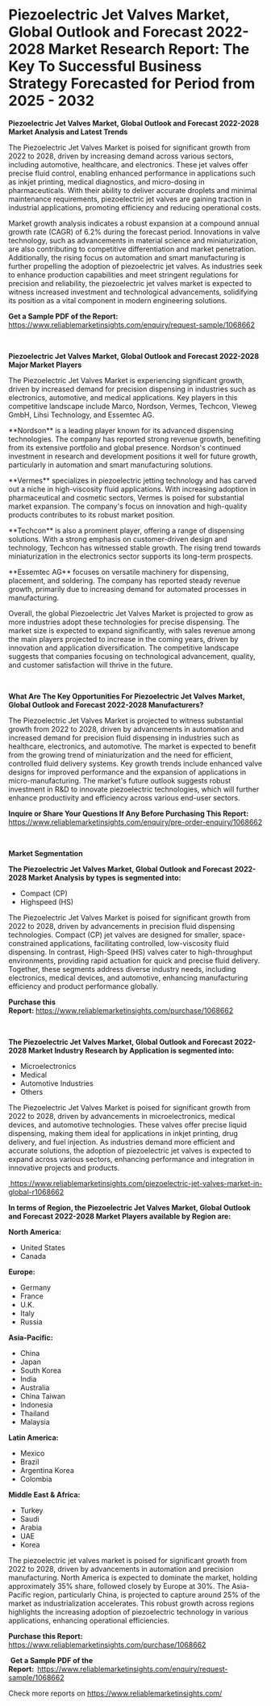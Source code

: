 <p><h1>Piezoelectric Jet Valves Market, Global Outlook and Forecast 2022-2028 Market Research Report: The Key To Successful Business Strategy Forecasted for Period from 2025 - 2032</h1></p><p><strong>Piezoelectric Jet Valves Market, Global Outlook and Forecast 2022-2028 Market Analysis and Latest Trends</strong></p>
<p><p>The Piezoelectric Jet Valves Market is poised for significant growth from 2022 to 2028, driven by increasing demand across various sectors, including automotive, healthcare, and electronics. These jet valves offer precise fluid control, enabling enhanced performance in applications such as inkjet printing, medical diagnostics, and micro-dosing in pharmaceuticals. With their ability to deliver accurate droplets and minimal maintenance requirements, piezoelectric jet valves are gaining traction in industrial applications, promoting efficiency and reducing operational costs.</p><p>Market growth analysis indicates a robust expansion at a compound annual growth rate (CAGR) of 6.2% during the forecast period. Innovations in valve technology, such as advancements in material science and miniaturization, are also contributing to competitive differentiation and market penetration. Additionally, the rising focus on automation and smart manufacturing is further propelling the adoption of piezoelectric jet valves. As industries seek to enhance production capabilities and meet stringent regulations for precision and reliability, the piezoelectric jet valves market is expected to witness increased investment and technological advancements, solidifying its position as a vital component in modern engineering solutions.</p></p>
<p><strong>Get a Sample PDF of the Report:&nbsp;</strong> <a href="https://www.reliablemarketinsights.com/enquiry/request-sample/1068662?utm_campaign=2885&utm_medium=2&utm_source=Github&utm_content=ia&utm_term=24032025&utm_id=piezoelectric-jet-valves-market-global-outlook-and-forecast-2022-2028">https://www.reliablemarketinsights.com/enquiry/request-sample/1068662</a></p>
<p>&nbsp;</p>
<p><strong>Piezoelectric Jet Valves Market, Global Outlook and Forecast 2022-2028 Major Market Players</strong></p>
<p><p>The Piezoelectric Jet Valves Market is experiencing significant growth, driven by increased demand for precision dispensing in industries such as electronics, automotive, and medical applications. Key players in this competitive landscape include Marco, Nordson, Vermes, Techcon, Vieweg GmbH, Lihsi Technology, and Essemtec AG.</p><p>**Nordson** is a leading player known for its advanced dispensing technologies. The company has reported strong revenue growth, benefiting from its extensive portfolio and global presence. Nordson's continued investment in research and development positions it well for future growth, particularly in automation and smart manufacturing solutions.</p><p>**Vermes** specializes in piezoelectric jetting technology and has carved out a niche in high-viscosity fluid applications. With increasing adoption in pharmaceutical and cosmetic sectors, Vermes is poised for substantial market expansion. The company's focus on innovation and high-quality products contributes to its robust market position.</p><p>**Techcon** is also a prominent player, offering a range of dispensing solutions. With a strong emphasis on customer-driven design and technology, Techcon has witnessed stable growth. The rising trend towards miniaturization in the electronics sector supports its long-term prospects.</p><p>**Essemtec AG** focuses on versatile machinery for dispensing, placement, and soldering. The company has reported steady revenue growth, primarily due to increasing demand for automated processes in manufacturing.</p><p>Overall, the global Piezoelectric Jet Valves Market is projected to grow as more industries adopt these technologies for precise dispensing. The market size is expected to expand significantly, with sales revenue among the main players projected to increase in the coming years, driven by innovation and application diversification. The competitive landscape suggests that companies focusing on technological advancement, quality, and customer satisfaction will thrive in the future.</p></p>
<p>&nbsp;</p>
<p><strong>What Are The Key Opportunities For Piezoelectric Jet Valves Market, Global Outlook and Forecast 2022-2028 Manufacturers?</strong></p>
<p><p>The Piezoelectric Jet Valves Market is projected to witness substantial growth from 2022 to 2028, driven by advancements in automation and increased demand for precision fluid dispensing in industries such as healthcare, electronics, and automotive. The market is expected to benefit from the growing trend of miniaturization and the need for efficient, controlled fluid delivery systems. Key growth trends include enhanced valve designs for improved performance and the expansion of applications in micro-manufacturing. The market's future outlook suggests robust investment in R&D to innovate piezoelectric technologies, which will further enhance productivity and efficiency across various end-user sectors.</p></p>
<p><strong>Inquire or Share Your Questions If Any Before Purchasing This Report:</strong> <a href="https://www.reliablemarketinsights.com/enquiry/pre-order-enquiry/1068662?utm_campaign=2885&utm_medium=2&utm_source=Github&utm_content=ia&utm_term=24032025&utm_id=piezoelectric-jet-valves-market-global-outlook-and-forecast-2022-2028">https://www.reliablemarketinsights.com/enquiry/pre-order-enquiry/1068662</a></p>
<p>&nbsp;</p>
<p><strong>Market Segmentation</strong></p>
<p><strong>The Piezoelectric Jet Valves Market, Global Outlook and Forecast 2022-2028 Market Analysis by types is segmented into:</strong></p>
<p><ul><li>Compact (CP)</li><li>Highspeed (HS)</li></ul></p>
<p><p>The Piezoelectric Jet Valves Market is poised for significant growth from 2022 to 2028, driven by advancements in precision fluid dispensing technologies. Compact (CP) jet valves are designed for smaller, space-constrained applications, facilitating controlled, low-viscosity fluid dispensing. In contrast, High-Speed (HS) valves cater to high-throughput environments, providing rapid actuation for quick and precise fluid delivery. Together, these segments address diverse industry needs, including electronics, medical devices, and automotive, enhancing manufacturing efficiency and product performance globally.</p></p>
<p><strong>Purchase this Report:&nbsp;</strong><a href="https://www.reliablemarketinsights.com/purchase/1068662?utm_campaign=2885&utm_medium=2&utm_source=Github&utm_content=ia&utm_term=24032025&utm_id=piezoelectric-jet-valves-market-global-outlook-and-forecast-2022-2028">https://www.reliablemarketinsights.com/purchase/1068662</a></p>
<p>&nbsp;</p>
<p><strong>The Piezoelectric Jet Valves Market, Global Outlook and Forecast 2022-2028 Market Industry Research by Application is segmented into:</strong></p>
<p><ul><li>Microelectronics</li><li>Medical</li><li>Automotive Industries</li><li>Others</li></ul></p>
<p><p>The Piezoelectric Jet Valves Market is poised for significant growth from 2022 to 2028, driven by advancements in microelectronics, medical devices, and automotive technologies. These valves offer precise liquid dispensing, making them ideal for applications in inkjet printing, drug delivery, and fuel injection. As industries demand more efficient and accurate solutions, the adoption of piezoelectric jet valves is expected to expand across various sectors, enhancing performance and integration in innovative projects and products.</p></p>
<p><a href="https://www.reliablemarketinsights.com/piezoelectric-jet-valves-market-in-global-r1068662?utm_campaign=2885&utm_medium=2&utm_source=Github&utm_content=ia&utm_term=24032025&utm_id=piezoelectric-jet-valves-market-global-outlook-and-forecast-2022-2028">&nbsp;https://www.reliablemarketinsights.com/piezoelectric-jet-valves-market-in-global-r1068662</a></p>
<p><strong>In terms of Region, the Piezoelectric Jet Valves Market, Global Outlook and Forecast 2022-2028 Market Players available by Region are:</strong></p>
<p>
    <p> <strong> North America: </strong>
        <ul>
            <li>United States</li>
            <li>Canada</li>
        </ul>
        </p> 
    <p> <strong> Europe: </strong>
        <ul>
            <li>Germany</li>
            <li>France</li>
            <li>U.K.</li>
            <li>Italy</li>
            <li>Russia</li>
        </ul>
        </p> 
    <p> <strong> Asia-Pacific: </strong>
        <ul>
            <li>China</li>
            <li>Japan</li>
            <li>South Korea</li>
            <li>India</li>
            <li>Australia</li>
            <li>China Taiwan</li>
            <li>Indonesia</li>
            <li>Thailand</li>
            <li>Malaysia</li>
        </ul>
        </p> 
    <p> <strong> Latin America: </strong>
        <ul>
            <li>Mexico</li>
            <li>Brazil</li>
            <li>Argentina Korea</li>
            <li>Colombia</li>
        </ul>
        </p> 
    <p> <strong> Middle East & Africa: </strong>
        <ul>
            <li>Turkey</li>
            <li>Saudi</li>
            <li>Arabia</li>
            <li>UAE</li>
            <li>Korea</li>
        </ul>
    </p>
    </p>
<p><p>The piezoelectric jet valves market is poised for significant growth from 2022 to 2028, driven by advancements in automation and precision manufacturing. North America is expected to dominate the market, holding approximately 35% share, followed closely by Europe at 30%. The Asia-Pacific region, particularly China, is projected to capture around 25% of the market as industrialization accelerates. This robust growth across regions highlights the increasing adoption of piezoelectric technology in various applications, enhancing operational efficiencies.</p></p>
<p><strong>Purchase this Report: </strong><a href="https://www.reliablemarketinsights.com/purchase/1068662?utm_campaign=2885&utm_medium=2&utm_source=Github&utm_content=ia&utm_term=24032025&utm_id=piezoelectric-jet-valves-market-global-outlook-and-forecast-2022-2028">https://www.reliablemarketinsights.com/purchase/1068662</a></p>
<p>&nbsp;<strong>Get a Sample PDF of the Report:&nbsp;&nbsp;</strong><a href="https://www.reliablemarketinsights.com/enquiry/request-sample/1068662?utm_campaign=2885&utm_medium=2&utm_source=Github&utm_content=ia&utm_term=24032025&utm_id=piezoelectric-jet-valves-market-global-outlook-and-forecast-2022-2028">https://www.reliablemarketinsights.com/enquiry/request-sample/1068662</a></p>
<p><strong></strong></p>
<p>Check more reports on <a href="https://www.reliablemarketinsights.com/?utm_campaign=2885&utm_medium=2&utm_source=Github&utm_content=ia&utm_term=24032025&utm_id=piezoelectric-jet-valves-market-global-outlook-and-forecast-2022-2028">https://www.reliablemarketinsights.com/</a></p>